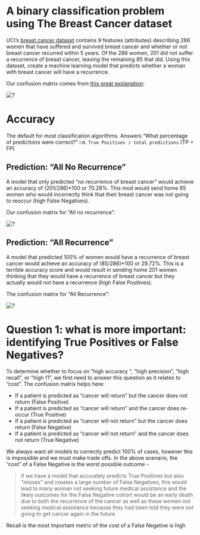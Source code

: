 # A binary classification problem using The Breast Cancer dataset
UCI’s [breast cancer dataset](http://archive.ics.uci.edu/ml/datasets/Breast+Cancer) contains 9 features (attributes) describing 286 women that have suffered and survived breast cancer and whether or not breast cancer recurred within 5 years. Of the 286 women, 201 did not suffer a recurrence of breast cancer, leaving the remaining 85 that did. Using this dataset, create a machine learning model that predicts whether a woman with breast cancer will have a recurrence.

Our confusion matrix comes from [this great explanation](https://machinelearningmastery.com/classification-accuracy-is-not-enough-more-performance-measures-you-can-use/):

![?](https://i.imgur.com/9chLV9G_d.jpg?maxwidth=640&shape=thumb&fidelity=medium)

# Accuracy
The default for most classification algorithms. Answers “What percentage of predictions were correct?” i.e. `True Positives / total predictions` (TP + FP)

## Prediction: “All No Recurrence”

A model that only predicted “no recurrence of breast cancer” would achieve an accuracy of (201/286)*100 or 70.28%. This mod would send home 85 women who would  incorrectly think that their breast cancer was not going to reoccur (high False Negatives).

Our confusion matrix for “All no recurrence”:

![?](https://i.imgur.com/sZnKjpX_d.jpg?maxwidth=640&shape=thumb&fidelity=medium)

## Prediction: “All Recurrence”

A model that predicted 100% of women would have a recurrence of breast cancer would achieve an accuracy of (85/286)*100 or 29.72%. This is a terrible accuracy score and would result in sending home 201 women thinking that they would have a recurrence of breast cancer but they actually would not have a recurrence (high False Positives).

The confusion matrix for “All Recurrence”:

![?](https://i.imgur.com/WuHD4Uj_d.jpg?maxwidth=640&shape=thumb&fidelity=medium)


# Question 1: what is more important: identifying True Positives or False Negatives?
To determine whether to focus on “high accuracy “, “high precision”, “high recall”, or “high f1”, we first need to answer this question as it relates to “cost”. The confusion matrix helps here:
- If a patient is predicted as “cancer will return” but the cancer does not return (False Positive)
- If a patient is predicted as “cancer will return” and the cancer does re-occur (True Positive)
- If a patient is predicted as “cancer will not return” but the cancer does return (False Negative)
- If a patient is predicted as “cancer will not return” and the cancer does not return (True Negative)

We always want all models to correctly predict 100% of cases, however this is impossible and we must make trade offs. In the above scenario, the “cost” of a False Negative is the worst possible outcome - 
> if we have a model that accurately predicts True Positives but also “misses” and creates a large number of False Negatives, this would lead to many woman not seeking future medical assistance and the likely outcomes for the False Negative cohort would be an early death due to both the recurrence of the cancer as well as these women not seeking medical assistance because they had been told they were not going to get cancer again in the future 


Recall is the most important metric of the cost of a False Negative is high
